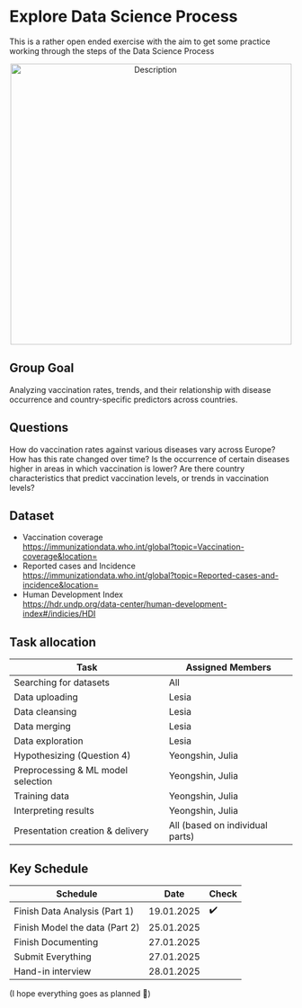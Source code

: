 # Explore Data Science Process
This is a rather open ended exercise with the aim to get some practice working through the steps of the Data Science Process
<p align="center">
  <img src="https://github.com/user-attachments/assets/823187b8-8934-48bc-b45f-3dd2eed587b0" alt="Description" width="500">
</p>


## Group Goal
Analyzing vaccination rates, trends, and their relationship with disease occurrence and country-specific predictors across countries.

## Questions
How do vaccination rates against various diseases vary across Europe? How has this rate changed over time? Is the occurrence of certain diseases higher in areas in which vaccination is lower? Are there country characteristics that predict vaccination levels, or trends in vaccination levels?

## Dataset 
- Vaccination coverage  
  https://immunizationdata.who.int/global?topic=Vaccination-coverage&location=
- Reported cases and Incidence  
  https://immunizationdata.who.int/global?topic=Reported-cases-and-incidence&location=
- Human Development Index  
  https://hdr.undp.org/data-center/human-development-index#/indicies/HDI

## Task allocation
| **Task**                          | **Assigned Members**            |
|-----------------------------------|---------------------------------|
| Searching for datasets            | All                             |
| Data uploading                    | Lesia                           |
| Data cleansing                    | Lesia                           |
| Data merging                      | Lesia                           |
| Data exploration                  | Lesia                           |
| Hypothesizing (Question 4)        | Yeongshin, Julia                |
| Preprocessing & ML model selection| Yeongshin, Julia                |
| Training data                     | Yeongshin, Julia                |
| Interpreting results              | Yeongshin, Julia                |
| Presentation creation & delivery  | All (based on individual parts) |


## Key Schedule
| **Schedule**                          | **Date**   | **Check** |
|---------------------------------------|------------|-----------|
| Finish Data Analysis (Part 1)         | 19.01.2025 |      ✔️  |
| Finish Model the data (Part 2)        | 25.01.2025 |           |
| Finish Documenting                    | 27.01.2025 |           |
| Submit Everything                     | 27.01.2025 |           |
| Hand-in interview                     | 28.01.2025 |           |

(I hope everything goes as planned 🙏)
